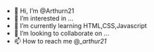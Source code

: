 - 👋 Hi, I’m @Arthurn21
- 👀 I’m interested in ...
- 🌱 I’m currently learning HTML,CSS,Javascript
- 💞️ I’m looking to collaborate on ...
- 📫 How to reach me  @__arthur21_

<!---
Arthurn21/Arthurn21 is a ✨ special ✨ repository because its `README.md` (this file) appears on your GitHub profile.
You can click the Preview link to take a look at your changes.
--->

